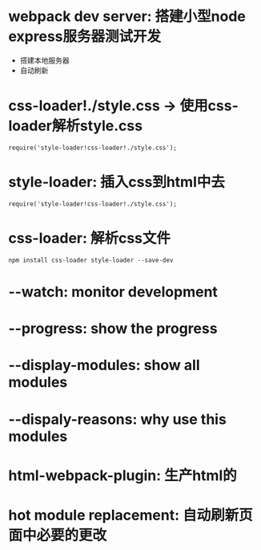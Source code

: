 # webpack dev server: 搭建小型node express服务器测试开发
- 搭建本地服务器
- 自动刷新

# css-loader!./style.css -> 使用css-loader解析style.css
`require('style-loader!css-loader!./style.css');`

# style-loader: 插入css到html中去
`require('style-loader!css-loader!./style.css');`

# css-loader: 解析css文件
`npm install css-loader style-loader --save-dev`


# --watch: monitor development

# --progress: show the progress
# --display-modules: show all modules
# --dispaly-reasons: why use this modules

# html-webpack-plugin: 生产html的
# hot module replacement: 自动刷新页面中必要的更改
